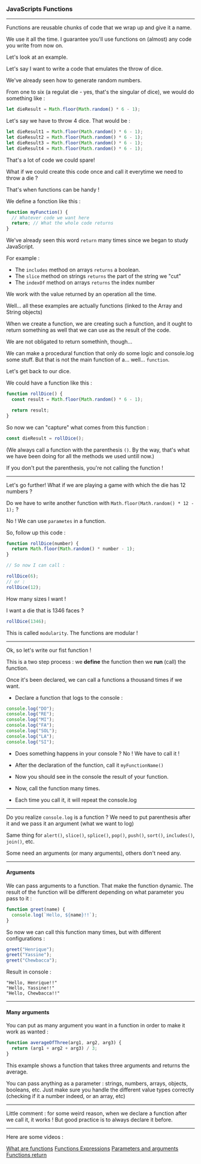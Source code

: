 ### JavaScripts Functions

---

Functions are reusable chunks of code that we wrap up and give it a name.

We use it all the time. I guarantee you'll use functions on (almost) any code you write from now on.

Let's look at an example.

Let's say I want to write a code that emulates the throw of dice.

We've already seen how to generate random numbers.

From one to six (a regulat die - yes, that's the singular of dice), we would do something like :

```js
let dieResult = Math.floor(Math.random() * 6 - 1);
```

Let's say we have to throw 4 dice. That would be :

```js
let dieResult1 = Math.floor(Math.random() * 6 - 1);
let dieResult2 = Math.floor(Math.random() * 6 - 1);
let dieResult3 = Math.floor(Math.random() * 6 - 1);
let dieResult4 = Math.floor(Math.random() * 6 - 1);
```

That's a lot of code we could spare!

What if we could create this code once and call it everytime we need to throw a die ?

That's when functions can be handy !

We define a fonction like this :

```js
function myFunction() {
  // Whatever code we want here
  return; // What the whole code returns
}
```

We've already seen this word `return` many times since we began to study JavaScript.

For example :

- The `includes` method on arrays `returns` a boolean.
- The `slice` method on strings `returns` the part of the string we "cut"
- The `indexOf` method on arrays `returns` the index number

We work with the value returned by an operation all the time.

Well... all these examples are actually functions (linked to the Array and String objects)

When we create a function, we are creating such a function, and it ought to return something as well that we can use as the result of the code.

We are not obligated to return somethinh, though...

We can make a procedural function that only do some logic and console.log some stuff. But that is not the main function of a... well... `function`.

Let's get back to our dice.

We could have a function like this :

```js
function rollDice() {
  const result = Math.floor(Math.random() * 6 - 1);

  return result;
}
```

So now we can "capture" what comes from this function :

```js
const dieResult = rollDice();
```

(We always call a function with the parenthesis `()`. By the way, that's what we have been doing for all the methods we used untill now.)

If you don't put the parenthesis, you're not calling the function !

---

Let's go further!
What if we are playing a game with which the die has 12 numbers ?

Do we have to write another function with `Math.floor(Math.random() * 12 - 1);` ?

No ! We can use `parametes` in a function.

So, follow up this code :

```js
function rollDice(number) {
  return Math.floor(Math.random() * number - 1);
}

// So now I can call :

rollDice(6);
// or :
rollDice(12);
```

How many sizes I want !

I want a die that is 1346 faces ?

```js
rollDice(1346);
```

This is called `modularity`. The functions are modular !

---

Ok, so let's write our fist function !

This is a two step process : we **define** the function then we **run** (call) the function.

Once it's been declared, we can call a functions a thousand times if we want.

- Declare a function that logs to the console :

```js
console.log("DO");
console.log("RE");
console.log("MI");
console.log("FA");
console.log("SOL");
console.log("LA");
console.log("SI");
```

- Does something happens in your console ? No ! We have to call it !

- After the declaration of the function, call it `myFunctionName()`

- Now you should see in the console the result of your function.

- Now, call the function many times.

- Each time you call it, it will repeat the console.log

---

Do you realize `console.log` is a function ?
We need to put parenthesis after it and we pass it an argument (what we want to log)

Same thing for `alert()`, `slice()`, `splice()`, `pop()`, `push()`, `sort()`, `includes()`, `join()`, etc.

Some need an arguments (or many arguments), others don't need any.

---

#### Arguments

We can pass arguments to a function. That make the function dynamic. The result of the function will be different depending on what parameter you pass to it :

```js
function greet(name) {
  console.log(`Hello, ${name}!!`);
}
```

So now we can call this function many times, but with different configurations :

```js
greet("Henrique");
greet("Yassine");
greet("Chewbacca");
```

Result in console :

```
"Hello, Henrique!!"
"Hello, Yassine!!"
"Hello, Chewbacca!!"
```

---

#### Many arguments

You can put as many argument you want in a function in order to make it work as wanted :

```js
function averageOfThree(arg1, arg2, arg3) {
  return (arg1 + arg2 + arg3) / 3;
}
```

This example shows a function that takes three arguments and returns the average.

You can pass anything as a parameter : strings, numbers, arrays, objects, booleans, etc. Just make sure you handle the different value types correctly (checking if it a number indeed, or an array, etc)

---

Little comment : for some weird reason, when we declare a function after we call it, it works ! But good practice is to always declare it before.

---

Here are some videos :

[What are functions](https://youtu.be/uxkRydQKKX8?si=TTGPYPlBlPm5j4_Q)
[Functions Expressions](https://youtu.be/T8tilXV03UI?si=Fauqfh9LZ8Dy68mN)
[Parameters and arguments](https://youtu.be/k1-tpFDyUwo?si=LBumcYil-zxwMUqU)
[Functions return](https://youtu.be/4t8Q_YLpuKw?si=CPgbd21vA3P2yVdY)
